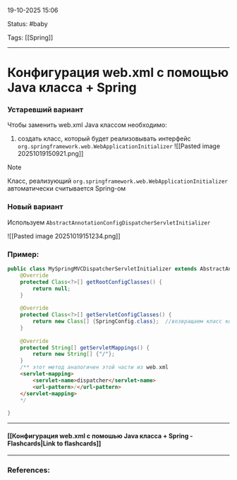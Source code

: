
19-10-2025 15:06

Status: #baby 

Tags: [[Spring]]

---
# Конфигурация web.xml с помощью Java класса + Spring

### Устаревший вариант

Чтобы заменить web.xml Java классом необходимо:
1. создать класс, который будет реализовывать интерфейс `org.springframework.web.WebApplicationInitializer`
	![[Pasted image 20251019150921.png]]


> [!note]
> Класс, реализующий `org.springframework.web.WebApplicationInitializer` автоматически считывается Spring-ом

### Новый вариант

Используем `AbstractAnnotationConfigDispatcherServletInitializer`


![[Pasted image 20251019151234.png]]


### Пример:

```java
public class MySpringMVCDispatcherServletInitializer extends AbstractAnnotationConfigDispatcherServletInitializer {  
    @Override  
    protected Class<?>[] getRootConfigClasses() {  
        return null;  
    }  
	  
    @Override  
    protected Class<?>[] getServletConfigClasses() {  
        return new Class[] {SpringConfig.class};  //возвращаем класс конфигурации DispatcherServlet - по сути класс конфиигурации ApplicationContext, тот, что с аннотацией @Configuration
    }  
	  
    @Override  
    protected String[] getServletMappings() {  
        return new String[] {"/"};  
    }  
    /** этот метод аналогичен этой части из web.xml
    <servlet-mapping>  
		<servlet-name>dispatcher</servlet-name>  
		<url-pattern>/</url-pattern>  
	</servlet-mapping>
    */
    
}
```


----
#### [[Конфигурация web.xml с помошью Java класса + Spring - Flashcards|Link to flashcards]]



---
### References:

